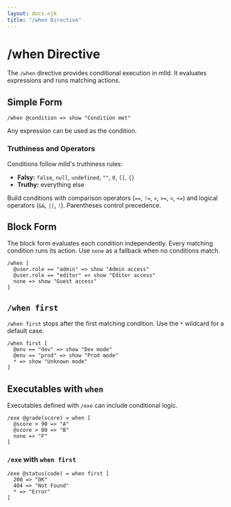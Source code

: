 ```yaml
---
layout: docs.njk
title: "/when Directive"
---
```


# /when Directive

The `/when` directive provides conditional execution in mlld. It evaluates expressions and runs matching actions.

## Simple Form

```mlld
/when @condition => show "Condition met"
```

Any expression can be used as the condition.

### Truthiness and Operators

Conditions follow mlld's truthiness rules:

- **Falsy:** `false`, `null`, `undefined`, `""`, `0`, `[]`, `{}`
- **Truthy:** everything else

Build conditions with comparison operators (`==`, `!=`, `>`, `>=`, `<`, `<=`) and logical operators (`&&`, `||`, `!`). Parentheses control precedence.

## Block Form

The block form evaluates each condition independently. Every matching condition runs its action. Use `none` as a fallback when no conditions match.

```mlld
/when [
  @user.role == "admin" => show "Admin access"
  @user.role == "editor" => show "Editor access"
  none => show "Guest access"
]
```

## `/when first`

`/when first` stops after the first matching condition. Use the `*` wildcard for a default case.

```mlld
/when first [
  @env == "dev" => show "Dev mode"
  @env == "prod" => show "Prod mode"
  * => show "Unknown mode"
]
```

## Executables with `when`

Executables defined with `/exe` can include conditional logic.

```mlld
/exe @grade(score) = when [
  @score > 90 => "A"
  @score > 80 => "B"
  none => "F"
]
```

### `/exe` with `when first`

```mlld
/exe @status(code) = when first [
  200 => "OK"
  404 => "Not Found"
  * => "Error"
]
```
